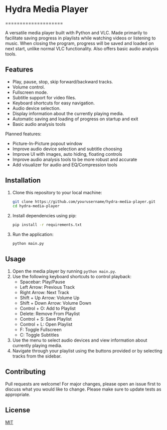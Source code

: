 # Hydra Media Player
====================

A versatile media player built with Python and VLC. Made primarily to facilitate saving progress in playlists while watching videos or listening to music. When closing the program, progress will be saved and loaded on next start, unlike normal VLC functionality. Also offers basic audio analysis tools.

Features
--------
- Play, pause, stop, skip forward/backward tracks.
- Volume control.
- Fullscreen mode.
- Subtitle support for video files.
- Keyboard shortcuts for easy navigation.
- Audio device selection.
- Display information about the currently playing media.
- Automatic saving and loading of progress on startup and exit
- Basic audio analysis tools

Planned features:
- Picture-In-Picture popout window
- Improve audio device selection and subtitle choosing
- Improve UI with images, auto hiding, floating controls
- Improve audio analysis tools to be more robust and accurate
- Add visualizer for audio and EQ/Compression tools

Installation
------------
1. Clone this repository to your local machine:
   ```sh
   git clone https://github.com/yourusername/hydra-media-player.git
   cd hydra-media-player
   ```
2. Install dependencies using pip:
   ```sh
   pip install -r requirements.txt
   ```
3. Run the application:
   ```sh
   python main.py
   ```

Usage
-----
1. Open the media player by running `python main.py`.
2. Use the following keyboard shortcuts to control playback:
    - Spacebar: Play/Pause
    - Left Arrow: Previous Track
    - Right Arrow: Next Track
    - Shift + Up Arrow: Volume Up
    - Shift + Down Arrow: Volume Down
    - Control + O: Add to Playlist
    - Delete: Remove From Playlist
    - Control + S: Save Playlist
    - Control + L: Open Playlist
    - F: Toggle Fullscreen
    - C: Toggle Subtitles
3. Use the menu to select audio devices and view information about currently playing media.
4. Navigate through your playlist using the buttons provided or by selecting tracks from the sidebar.

Contributing
------------
Pull requests are welcome! For major changes, please open an issue first to discuss what you would like to change. Please make sure to update tests as appropriate.

License
-------
[MIT](https://choosealicense.com/licenses/mit/)